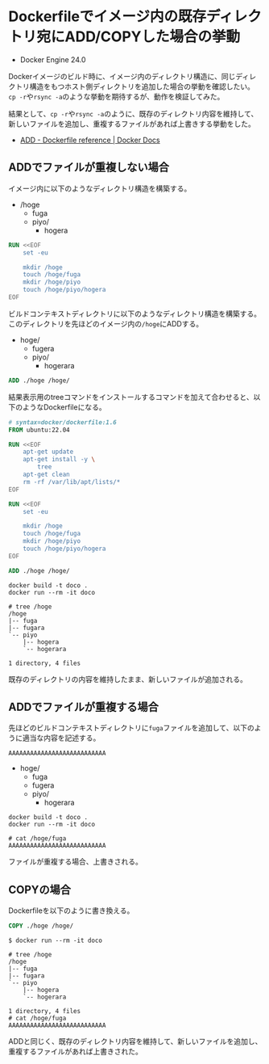 # Dockerfileでイメージ内の既存ディレクトリ宛にADD/COPYした場合の挙動

- Docker Engine 24.0

Dockerイメージのビルド時に、イメージ内のディレクトリ構造に、同じディレクトリ構造をもつホスト側ディレクトリを追加した場合の挙動を確認したい。
`cp -r`や`rsync -a`のような挙動を期待するが、動作を検証してみた。

結果として、`cp -r`や`rsync -a`のように、既存のディレクトリ内容を維持して、新しいファイルを追加し、重複するファイルがあれば上書きする挙動をした。

- [ADD - Dockerfile reference | Docker Docs](https://docs.docker.com/engine/reference/builder/#add)

## ADDでファイルが重複しない場合

イメージ内に以下のようなディレクトリ構造を構築する。

- /hoge
  - fuga
  - piyo/
    - hogera

```dockerfile
RUN <<EOF
    set -eu

    mkdir /hoge
    touch /hoge/fuga
    mkdir /hoge/piyo
    touch /hoge/piyo/hogera
EOF
```

ビルドコンテキストディレクトリに以下のようなディレクトリ構造を構築する。
このディレクトリを先ほどのイメージ内の`/hoge`にADDする。

- hoge/
  - fugera
  - piyo/
    - hogerara

```dockerfile
ADD ./hoge /hoge/
```

結果表示用のtreeコマンドをインストールするコマンドを加えて合わせると、以下のようなDockerfileになる。

```dockerfile
# syntax=docker/dockerfile:1.6
FROM ubuntu:22.04

RUN <<EOF
    apt-get update
    apt-get install -y \
        tree
    apt-get clean
    rm -rf /var/lib/apt/lists/*
EOF

RUN <<EOF
    set -eu

    mkdir /hoge
    touch /hoge/fuga
    mkdir /hoge/piyo
    touch /hoge/piyo/hogera
EOF

ADD ./hoge /hoge/
```

```shell
docker build -t doco .
docker run --rm -it doco
```

```plain
# tree /hoge
/hoge
|-- fuga
|-- fugara
`-- piyo
    |-- hogera
    `-- hogerara

1 directory, 4 files
```

既存のディレクトリの内容を維持したまま、新しいファイルが追加される。

## ADDでファイルが重複する場合

先ほどのビルドコンテキストディレクトリに`fuga`ファイルを追加して、以下のように適当な内容を記述する。

```plain
AAAAAAAAAAAAAAAAAAAAAAAAAAA
```

- hoge/
  - fuga
  - fugera
  - piyo/
    - hogerara

```shell
docker build -t doco .
docker run --rm -it doco
```

```plain
# cat /hoge/fuga
AAAAAAAAAAAAAAAAAAAAAAAAAAA
```

ファイルが重複する場合、上書きされる。

## COPYの場合

Dockerfileを以下のように書き換える。

```dockerfile
COPY ./hoge /hoge/
```

```plain
$ docker run --rm -it doco
```

```shell
# tree /hoge
/hoge
|-- fuga
|-- fugara
`-- piyo
    |-- hogera
    `-- hogerara

1 directory, 4 files
# cat /hoge/fuga
AAAAAAAAAAAAAAAAAAAAAAAAAAA
```

ADDと同じく、既存のディレクトリ内容を維持して、新しいファイルを追加し、重複するファイルがあれば上書きされた。
